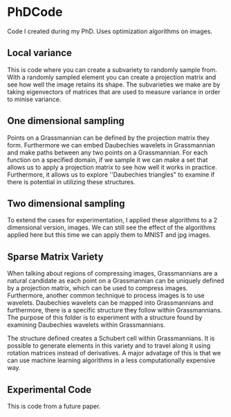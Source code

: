 # PhDCode

Code I created during my PhD. Uses optimization algorithms on images.

## Local variance

This is code where you can create a subvariety to randomly sample from. With a randomly sampled element you can create a projection matrix and see how well the image retains its shape. The subvarieties we make are by taking eigenvectors of matrices that are used to measure variance in order to minise variance.

## One dimensional sampling

Points on a Grassmannian can be defined by the projection matrix they form. Furthermore we can embed Daubechies wavelets in Grassmannian and make paths between any two points on a Grassmannian. For each function on a specified domain, if we sample it we can make a set that allows us to apply a projection matrix to see how well it works in practice. Furthermore, it allows us to explore ''Daubechies triangles" to examine if there is potential in utilizing these structures.

## Two dimensional sampling

To extend the cases for experimentation, I applied these algorithms to a 2 dimensional version, images. We can still see the effect of the algorithms applied here but this time we can apply them to MNIST and jpg images.

## Sparse Matrix Variety

When talking about regions of compressing images, Grassmannians are a natural candidate as each point on a Grassmannian can be uniquely defined by a projection matrix, which can be used to compress images. Furthermore, another common technique to process images is to use wavelets. Daubechies wavelets can be mapped into Grassmannians and furthermore, there is a specific structure they follow within Grassmannians. The purpose of this folder is to experiment with a structure found by examining Daubechies wavelets within Grassmannians.

The structure defined creates a Schubert cell within Grassmannians. It is possible to generate elements in this variety and to travel along it using rotation matrices instead of derivatives. A major advatage of this is that we can use machine learning algorithms in a less computationally expensive way.

## Experimental Code

This is code from a future paper.

